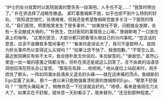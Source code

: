 “护士的处分就暂时以医院层面的警告告一段落吧。人手也不足……”
“我暂时明白了。”
朴在贤选择了战略性撤退。
紧盯着詹姆斯不放，似乎也捞不到什么特别的好处。
“我知道您很忙，处境艰难，但我还是希望詹姆斯您能多关注一下医院的情况。”
“我们医院，明里暗里发生了很多事件。”
“如果放任不管，问题就会发酵，总有一天会酿成大祸的。”
“朴医生，您对医院的事情很上心嘛。”
詹姆斯喝了一口放在桌上的咖啡。
“这里的医生，大部分都只顾着埋头做自己的分内事呢。”
“您这话的意思，应该不是嫌我多管闲事吧？”
“看来你是误会大了，我可不是那种人。是因为肝炎事件所以变得这么尖锐吗？”
“如果让您不快了，我很抱歉。”
“不管怎么说，最近医院确实有些不太平。我会按朴医生你说的，多加留意的。”
“谢谢您。”
虽然心里连一丝一毫的感激之情都没有，但朴在贤还是就这么回答了。言不由衷的话语空洞地回荡在院长办公室里。
“那我先告辞……呃呃呃。”
他从座位上站起来时，用手捂住了额头。一阵如同潮水般涌来又退去的头痛——就在这疼痛的顶点，詹姆斯的Ego显露了出来。
那个一直以来只能勉强看清轮廓的詹姆斯的Ego。
“哪里不舒服吗？”
“突然头痛起来了。稍微休息一下应该就会好的。”
“啧啧，看来是值班压力太大了。如果实在不舒服，就休息一天别看诊了。我来替你。”
“还没到那种程度。”